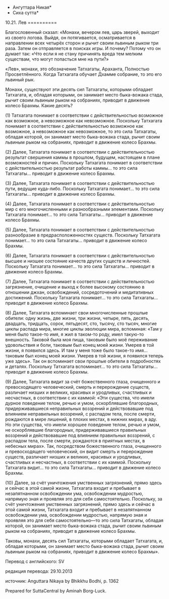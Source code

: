 * Ангуттара Никая*
* Сиха сутта*

10\.21\. Лев
\=\=\=\=\=\=\=\=\=\=

Благословенный сказал: «Монахи, вечером лев, царь зверей, выходит из своего логова\. Выйдя, он потягивается, осматривается в направлении всех четырёх сторон и рычит своим львиным рыком три раза\. Затем он отправляется в поисках игры\. И почему? Потому что он думает так: «Что если я не стану причинять вреда тем мелким существам, что могут попасться мне на пути?»

«Лев», монахи, это обозначение Татхагаты, Араханта, Полностью Просветлённого\. Когда Татхагата обучает Дхамме собрание, то это его львиный рык\.

Монахи, существуют эти десять сил Татхагаты, которыми обладает Татхагата, и, обладая которыми, он занимает место быка\-вожака стада, рычит своим львиным рыком на собраниях, приводит в движение колесо Брахмы\. Какие десять?

\(1\) Татхагата понимает в соответствии с действительностью возможное как возможное, а невозможное как невозможное\. Поскольку Татхагата понимает в соответствии с действительностью возможное как возможное, а невозможное как невозможное, то это сила Татхагаты, обладая которой, он занимает место быка\-вожака стада, рычит своим львиным рыком на собраниях, приводит в движение колесо Брахмы\.

\(2\) Далее, Татхагата понимает в соответствии с действительностью результат свершения каммы в прошлом, будущем, настоящем в плане возможностей и причин\. Поскольку Татхагата понимает в соответствии с действительностью результат работы каммы… то это сила Татхагаты… приводит в движение колесо Брахмы\.

\(3\) Далее, Татхагата понимает в соответствии с действительностью пути, ведущие куда\-либо\. Поскольку Татхагата понимает… то это сила Татхагаты… приводит в движение колесо Брахмы\.

\(4\) Далее, Татхагата понимает в соответствии с действительностью мир с его многочисленными и разнообразными элементами\. Поскольку Татхагата понимает… то это сила Татхагаты… приводит в движение колесо Брахмы\.

\(5\) Далее, Татхагата понимает в соответствии с действительностью разнообразие в предрасположенностях существ\. Поскольку Татхагата понимает… то это сила Татхагаты… приводит в движение колесо Брахмы\.

\(6\) Далее, Татхагата понимает в соответствии с действительностью высшее и низшее состояние качеств других существ и личностей\. Поскольку Татхагата понимает… то это сила Татхагаты… приводит в движение колесо Брахмы\.

\(7\) Далее, Татхагата понимает в соответствии с действительностью загрязнение, очищение и выход к более высокому состоянию в отношении джхан, освобождений, сосредоточений и медитативных достижений\. Поскольку Татхагата понимает… то это сила Татхагаты… приводит в движение колесо Брахмы\.

\(8\) Далее, Татхагата вспоминает свои многочисленные прошлые обители: одну жизнь, две жизни, три жизни, четыре, пять, десять, двадцать, тридцать, сорок, пятьдесят, сто, тысячу, сто тысяч, многие циклы распада мира, многие циклы эволюции мира, вспоминая: «Там у меня было такое\-то имя, я жил в таком\-то роду, имел такую\-то внешность\. Таковой была моя пища, таковым было моё переживание удовольствия и боли, таковым был конец моей жизни\. Умерев в той жизни, я появился здесь\. И там у меня тоже было такое\-то имя… таковым был конец моей жизни\. Умерев в той жизни, я появился теперь уже здесь»\. Так он вспоминает свои прошлые обители в подробностях и деталях\. Поскольку Татхагата вспоминает… то это сила Татхагаты… приводит в движение колесо Брахмы\.

\(9\) Далее, Татхагата видит за счёт божественного глаза, очищенного и превосходящего человеческий, смерть и перерождение существ, различает низших и великих, красивых и уродливых, счастливых и несчастных, в соответствии с их каммой: «Эти существа, что имели дурное поведение телом, речью и умом, оскорблявшие благородных, придерживавшиеся неправильных воззрений и действовавшие под влиянием неправильных воззрений, с распадом тела, после смерти, рождаются в мире лишений, в плохих местах, в нижних мирах, в аду\. Но эти существа, что имели хорошее поведение телом, речью и умом, не оскорблявшие благородных, придерживавшиеся правильных воззрений и действовавшие под влиянием правильных воззрений, с распадом тела, после смерти, рождаются в приятных местах, в небесных мирах»\. Так, посредством божественного глаза, очищенного и превосходящего человеческий, он видит смерть и перерождение существ, различает низших и великих, красивых и уродливых, счастливых и несчастных, в соответствии с их каммой\. Поскольку Татхагата видит… то это сила Татхагаты… приводит в движение колесо Брахмы\.

\(10\) Далее, за счёт уничтожения умственных загрязнений, прямо здесь и сейчас в этой самой жизни, Татхагата входит и пребывает в незапятнанном освобождении ума, освобождении мудростью, напрямую зная и проявляя это для себя самостоятельно\. Поскольку, за счёт уничтожения умственных загрязнений, прямо здесь и сейчас в этой самой жизни, Татхагата входит и пребывает в незапятнанном освобождении ума, освобождении мудростью, напрямую зная и проявляя это для себя самостоятельно—то это сила Татхагаты, обладая которой, он занимает место быка\-вожака стада, рычит своим львиным рыком на собраниях, приводит в движение колесо Брахмы\.

Таковы, монахи, десять сил Татхагаты, которыми обладает Татхагата, и, обладая которыми, он занимает место быка\-вожака стада, рычит своим львиным рыком на собраниях, приводит в движение колесо Брахмы»\.

Перевод с английского: SV

редакция перевода: 29\.10\.2013

источник: Anguttara Nikaya by Bhikkhu Bodhi, p\. 1362

Prepared for SuttaCentral by Aminah Borg\-Luck\.